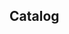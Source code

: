 <script setup>
import Note from '../.vitepress/views/note/index.vue'
</script>

## Catalog

<Note />

